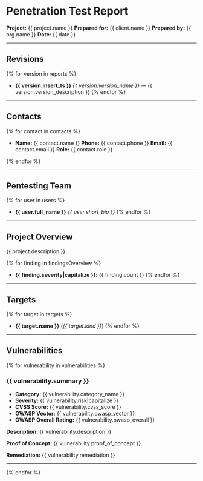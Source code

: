 # Penetration Test Report

**Project:** {{ project.name }}
**Prepared for:** {{ client.name }}
**Prepared by:** {{ org.name }}
**Date:** {{ date }}

---

## Revisions

{% for version in reports %}
- **{{ version.insert_ts }}**
  _{{ version.version_name }}_ — {{ version.version_description }}
{% endfor %}

---

## Contacts

{% for contact in contacts %}
- **Name:** {{ contact.name }}
  **Phone:** {{ contact.phone }}
  **Email:** {{ contact.email }}
  **Role:** {{ contact.role }}

{% endfor %}

---

## Pentesting Team

{% for user in users %}
- **{{ user.full_name }}**
  _{{ user.short_bio }}_
{% endfor %}

---

## Project Overview

{{ project.description }}

{% for finding in findingsOverview %}
- **{{ finding.severity|capitalize }}:** {{ finding.count }}
{% endfor %}

---

## Targets

{% for target in targets %}
- **{{ target.name }}** (_{{ target.kind }}_)
{% endfor %}

---

## Vulnerabilities

{% for vulnerability in vulnerabilities %}
### {{ vulnerability.summary }}

- **Category:** {{ vulnerability.category_name }}
- **Severity:** {{ vulnerability.risk|capitalize }}
- **CVSS Score:** {{ vulnerability.cvss_score }}
- **OWASP Vector:** {{ vulnerability.owasp_vector }}
- **OWASP Overall Rating:** {{ vulnerability.owasp_overall }}

**Description:**
{{ vulnerability.description }}

**Proof of Concept:**
{{ vulnerability.proof_of_concept }}

**Remediation:**
{{ vulnerability.remediation }}

---
{% endfor %}

